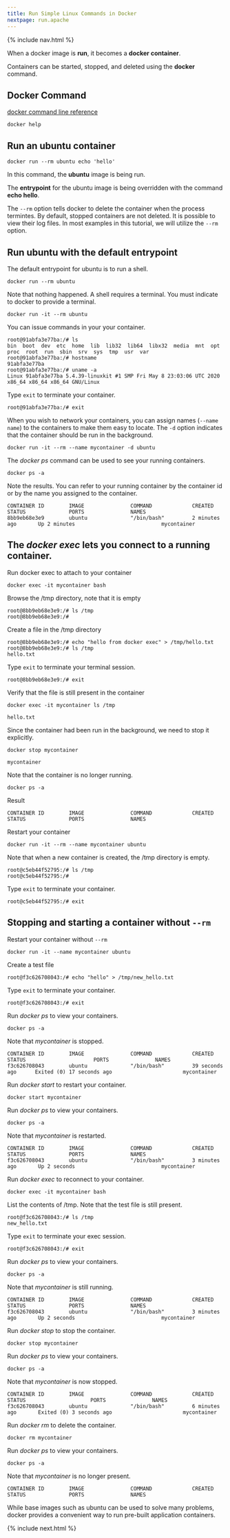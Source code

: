 ```yaml
---
title: Run Simple Linux Commands in Docker
nextpage: run.apache
---
```


{% include nav.html %}

When a docker image is **run**, it becomes a **docker container**.  

Containers can be started, stopped, and deleted using the **docker** command.

## Docker Command
[docker command line reference](https://docs.docker.com/engine/reference/commandline/docker/)

```
docker help
```

## Run an ubuntu container

```
docker run --rm ubuntu echo 'hello'
```

In this command, the **ubuntu** image is being run.  

The **entrypoint** for the ubuntu image is being overridden with the command **echo hello**.

The `--rm` option tells docker to delete the container when the process termintes.  By default, stopped containers are not deleted.  It is possible to view their log files.  In most examples in this tutorial, we will utilize the `--rm` option.

## Run ubuntu with the default entrypoint

The default entrypoint for ubuntu is to run a shell. 

```
docker run --rm ubuntu 
```

Note that nothing happened.  A shell requires a terminal.  You must indicate to docker to provide a terminal.

```
docker run -it --rm ubuntu 
```

You can issue commands in your your container.
```container
root@91abfa3e77ba:/# ls
bin  boot  dev  etc  home  lib  lib32  lib64  libx32  media  mnt  opt  proc  root  run  sbin  srv  sys  tmp  usr  var
root@91abfa3e77ba:/# hostname
91abfa3e77ba
root@91abfa3e77ba:/# uname -a
Linux 91abfa3e77ba 5.4.39-linuxkit #1 SMP Fri May 8 23:03:06 UTC 2020 x86_64 x86_64 x86_64 GNU/Linux
```

Type `exit` to terminate your container.
```container
root@91abfa3e77ba:/# exit
```


When you wish to network your containers, you can assign names (`--name name`) to the containers to make them easy to locate.  The `-d` option indicates that the container should be run in the background.

```
docker run -it --rm --name mycontainer -d ubuntu 
```

The *docker ps* command can be used to see your running containers.

```
docker ps -a
```

Note the results.  You can refer to your running container by the container id or by the name you assigned to the container.
```output
CONTAINER ID        IMAGE               COMMAND             CREATED             STATUS              PORTS               NAMES
8bb9eb68e3e9        ubuntu              "/bin/bash"         2 minutes ago       Up 2 minutes                            mycontainer
```

## The *docker exec* lets you connect to a running container.

Run docker exec to attach to your container
```
docker exec -it mycontainer bash
```

Browse the /tmp directory, note that it is empty

```container
root@8bb9eb68e3e9:/# ls /tmp
root@8bb9eb68e3e9:/# 
```


Create a file in the /tmp directory
```container
root@8bb9eb68e3e9:/# echo "hello from docker exec" > /tmp/hello.txt
root@8bb9eb68e3e9:/# ls /tmp
hello.txt
```

Type `exit` to terminate your terminal session.
```container
root@8bb9eb68e3e9:/# exit
```

Verify that the file is still present in the container
```
docker exec -it mycontainer ls /tmp
```

```output
hello.txt
```

Since the container had been run in the background, we need to stop it explicitly.
```
docker stop mycontainer
```

```output
mycontainer
```

Note that the container is no longer running.

```
docker ps -a
```

Result
```output
CONTAINER ID        IMAGE               COMMAND             CREATED             STATUS              PORTS               NAMES
```

Restart your container
```
docker run -it --rm --name mycontainer ubuntu 
```

Note that when a new container is created, the /tmp directory is empty.

```container
root@c5eb44f52795:/# ls /tmp
root@c5eb44f52795:/# 
```

Type `exit` to terminate your container.
```container
root@c5eb44f52795:/# exit
```

## Stopping and starting a container without `--rm`

Restart your container without `--rm`
```
docker run -it --name mycontainer ubuntu 
```

Create a test file
```container
root@f3c626708043:/# echo "hello" > /tmp/new_hello.txt
```

Type `exit` to terminate your container.
```container
root@f3c626708043:/# exit
```

Run *docker ps* to view your containers.  
```
docker ps -a
```

Note that *mycontainer* is stopped.

```output
CONTAINER ID        IMAGE               COMMAND             CREATED             STATUS                      PORTS               NAMES
f3c626708043        ubuntu              "/bin/bash"         39 seconds ago      Exited (0) 17 seconds ago                       mycontainer
```

Run *docker start* to restart your container.
```
docker start mycontainer
```

Run *docker ps* to view your containers.  
```
docker ps -a
```

Note that *mycontainer* is restarted.
```output
CONTAINER ID        IMAGE               COMMAND             CREATED             STATUS              PORTS               NAMES
f3c626708043        ubuntu              "/bin/bash"         3 minutes ago       Up 2 seconds                            mycontainer
```

Run *docker exec* to reconnect to your container.  
```
docker exec -it mycontainer bash
```


List the contents of /tmp.  Note that the test file is still present.

```container
root@f3c626708043:/# ls /tmp
new_hello.txt
```

Type `exit` to terminate your exec session.
```container
root@f3c626708043:/# exit
```

Run *docker ps* to view your containers.  
```
docker ps -a
```

Note that *mycontainer* is still running.
```output
CONTAINER ID        IMAGE               COMMAND             CREATED             STATUS              PORTS               NAMES
f3c626708043        ubuntu              "/bin/bash"         3 minutes ago       Up 2 seconds                            mycontainer
```

Run *docker stop* to stop the container.
```
docker stop mycontainer
```

Run *docker ps* to view your containers.  
```
docker ps -a
```

Note that *mycontainer* is now stopped.
```output
CONTAINER ID        IMAGE               COMMAND             CREATED             STATUS                     PORTS               NAMES
f3c626708043        ubuntu              "/bin/bash"         6 minutes ago       Exited (0) 3 seconds ago                       mycontainer
```

Run *docker rm* to delete the container.
```
docker rm mycontainer
```

Run *docker ps* to view your containers.  
```
docker ps -a
```

Note that *mycontainer* is no longer present.
```output
CONTAINER ID        IMAGE               COMMAND             CREATED             STATUS              PORTS               NAMES
```

While base images such as ubuntu can be used to solve many problems, docker provides a convenient way to run pre-built application containers.

{% include next.html %}
